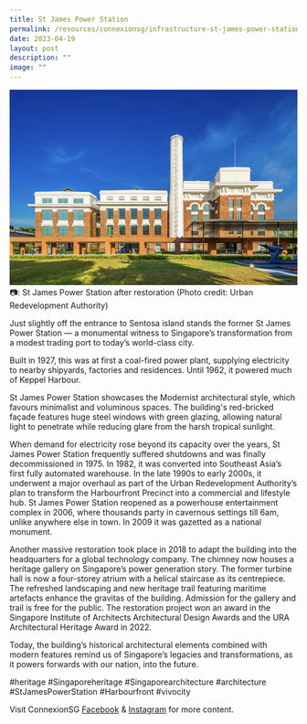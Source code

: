 ```yaml
---
title: St James Power Station
permalink: /resources/connexionsg/infrastructure-st-james-power-station
date: 2023-04-19
layout: post
description: ""
image: ""
---
```

![](/images/connexionsg/2023/st%20james%20power%20station.png)
📷: St James Power Station after restoration (Photo credit: Urban Redevelopment Authority) 

Just slightly off the entrance to Sentosa island stands the former St James Power Station — a monumental witness to Singapore’s transformation from a modest trading port to today’s world-class city.

Built in 1927, this was at first a coal-fired power plant, supplying electricity to nearby shipyards, factories and residences. Until 1962, it powered much of Keppel Harbour.

St James Power Station showcases the Modernist architectural style, which favours minimalist and voluminous spaces. The building's red-bricked façade features huge steel windows with green glazing, allowing natural light to penetrate while reducing glare from the harsh tropical sunlight.

When demand for electricity rose beyond its capacity over the years, St James Power Station frequently suffered shutdowns and was finally decommissioned in 1975. In 1982, it was converted into Southeast Asia’s first fully automated warehouse. In the late 1990s to early 2000s, it underwent a major overhaul as part of the Urban Redevelopment Authority’s plan to transform the Harbourfront Precinct into a commercial and lifestyle hub. St James Power Station reopened as a powerhouse entertainment complex in 2006, where thousands party in cavernous settings till 6am, unlike anywhere else in town. In 2009 it was gazetted as a national monument.

Another massive restoration took place in 2018 to adapt the building into the headquarters for a global technology company. The chimney now houses a heritage gallery on Singapore’s power generation story. The former turbine hall is now a four-storey atrium with a helical staircase as its centrepiece. The refreshed landscaping and new heritage trail featuring maritime artefacts enhance the gravitas of the building. Admission for the gallery and trail is free for the public. The restoration project won an award in the Singapore Institute of Architects Architectural Design Awards and the URA Architectural Heritage Award in 2022.

Today, the building’s historical architectural elements combined with modern features remind us of Singapore’s legacies and transformations, as it powers forwards with our nation, into the future.

#heritage #Singaporeheritage #Singaporearchitecture #architecture #StJamesPowerStation #Harbourfront #vivocity

Visit ConnexionSG [Facebook](https://www.facebook.com/ConnexionSG) & [Instagram](https://www.instagram.com/connexionsg/) for more content.